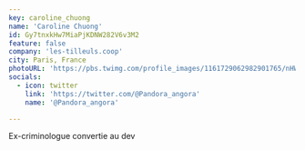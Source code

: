 ```yaml
---
key: caroline_chuong
name: 'Caroline Chuong'
id: Gy7tnxkHw7MiaPjKDNW282V6v3M2
feature: false
company: 'les-tilleuls.coop'
city: Paris, France
photoURL: 'https://pbs.twimg.com/profile_images/1161729062982901765/nHWBaOBV_normal.jpg'
socials:
  - icon: twitter
    link: 'https://twitter.com/@Pandora_angora'
    name: '@Pandora_angora'

---
```


Ex-criminologue convertie au dev
